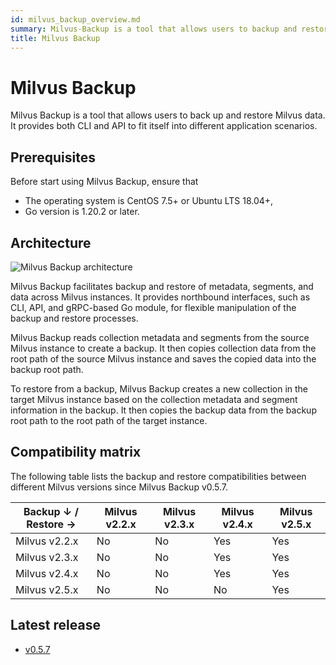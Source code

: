 ```yaml
---
id: milvus_backup_overview.md
summary: Milvus-Backup is a tool that allows users to backup and restore Milvus data.
title: Milvus Backup
---
```


# Milvus Backup

Milvus Backup is a tool that allows users to back up and restore Milvus data. It provides both CLI and API to fit itself into different application scenarios.

## Prerequisites

Before start using Milvus Backup, ensure that

- The operating system is CentOS 7.5+ or Ubuntu LTS 18.04+,
- Go version is 1.20.2 or later.

## Architecture

![Milvus Backup architecture](../../../../assets/milvus_backup_architecture.png)

Milvus Backup facilitates backup and restore of metadata, segments, and data across Milvus instances. It provides northbound interfaces, such as CLI, API, and gRPC-based Go module, for flexible manipulation of the backup and restore processes.

Milvus Backup reads collection metadata and segments from the source Milvus instance to create a backup. It then copies collection data from the root path of the source Milvus instance and saves the copied data into the backup root path.

To restore from a backup, Milvus Backup creates a new collection in the target Milvus instance based on the collection metadata and segment information in the backup. It then copies the backup data from the backup root path to the root path of the target instance.

## Compatibility matrix

The following table lists the backup and restore compatibilities between different Milvus versions since Milvus Backup v0.5.7.

| Backup ↓ / Restore → | Milvus v2.2.x | Milvus v2.3.x | Milvus v2.4.x | Milvus v2.5.x |
| --------------------- | ------------- | ------------- | ------------- | ------------- |
| Milvus v2.2.x         | No            | No            | Yes           | Yes           |
| Milvus v2.3.x    | No            | No            | Yes           | Yes           |
| Milvus v2.4.x    | No            | No            | Yes           | Yes           |
| Milvus v2.5.x    | No            | No            | No            | Yes           |


## Latest release

- [v0.5.7](https://github.com/zilliztech/milvus-backup/releases/tag/v0.5.7)
